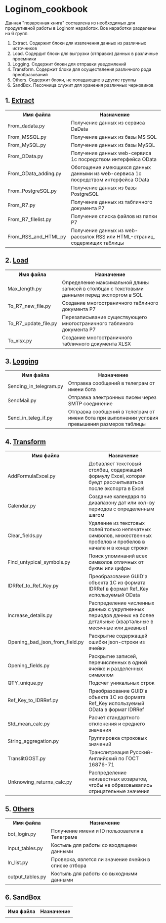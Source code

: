 # Loginom_cookbook
Данная "поваренная книга" составлена из необходимых для продуктивной работы в Loginom наработок.
Все наработки разделены на 6 групп:
1. Extract. Содержит блоки для извлечения данных из различных источников
2. Load. Содердит блоки для выгрузки (отправки) данных в различные проемники
3. Logging. Содержит блоки для отправки уведомлений
4. Transform. Содержит блоки для осуществления различного рода преобразований
5. Others. Содержит блоки, не попадающие в другие группы
6. SandBox. Песочница служит для хранения различных черновиков

## 1. <a href="https://github.com/Biovstu/Loginom_cookbook/tree/e9c85ac5a5dcb1d1ab5407a0ade0b0be4ffd743b/Extract">Extract</a>

<table>
  <tr>
    <th>Имя файла</th>
    <th>Назначение</th>
  </tr>
  <tr>
    <td>From_dadata.py</td>
    <td>Получение данных из сервиса DaData</td>
  </tr>
  <tr>
    <td>From_MSSQL.py</td>
    <td>Получение данных из базы MS SQL</td>
  </tr>
  <tr>
    <td>From_MySQL.py</td>
    <td>Получение данных из базы MySQL</td>
  </tr>
  <tr>
    <td>From_OData.py</td>
    <td>Получение данных web-сервиса 1с посредством интерфейса OData</td>
  </tr>
  <tr>
    <td>From_OData_adding.py</td>
    <td>Обогощение имеющихся данных данными из web-сервиса 1с посредством интерфейса OData</td>
  </tr>
  <tr>
    <td>From_PostgreSQL.py</td>
    <td>Получение данных из базы PostgreSQL</td>
  </tr>
  <tr>
    <td>From_R7.py</td>
    <td>Получение данных из табличного документа Р7</td>
  </tr>
  <tr>
    <td>From_R7_filelist.py</td>
    <td>Получение списка файлов из папки Р7</td>
  </tr>
  <tr>
    <td>From_RSS_and_HTML.py</td>
    <td>Получение данных из web-рассылок RSS или HTML-страниц, содержищих таблицы</td>
  </tr>
</table>

## 2. <a href="https://github.com/Biovstu/Loginom_cookbook/tree/e9c85ac5a5dcb1d1ab5407a0ade0b0be4ffd743b/Load">Load</a>

<table>
  <tr>
    <th>Имя файла</th>
    <th>Назначение</th>
  </tr>
  <tr>
    <td>Max_length.py</td>
    <td>Определение максимальной длины записей в столбцах с текстовыми данными перед экспортом в SQL</td>
  </tr>
  <tr>
    <td>To_R7_new_file.py</td>
    <td>Создание многостраничного таблиного документа Р7</td>
  </tr>
  <tr>
    <td>To_R7_update_file.py</td>
    <td>Перезаписывание существующего многостраничного таблиного документа Р7</td>
  </tr>
  <tr>
    <td>To_xlsx.py</td>
    <td>Создание многостраничного табличного документа XLSX</td>
  </tr>
</table>

## 3. <a href="https://github.com/Biovstu/Loginom_cookbook/tree/e9c85ac5a5dcb1d1ab5407a0ade0b0be4ffd743b/Logging">Logging</a>

<table>
  <tr>
    <th>Имя файла</th>
    <th>Назначение</th>
  </tr>
  <tr>
    <td>Sending_in_telegram.py</td>
    <td>Отправка сообщений в телеграм от имени бота</td>
  </tr>
  <tr>
    <td>SendMail.py</td>
    <td>Отправка электронных писем через SMTP соединение</td>
  </tr>
  <tr>
    <td>Send_in_teleg_if.py</td>
    <td>Отправка сообщений в телеграм от имени бота при выполнении условия превышения размеров таблицы</td>
  </tr>
</table>

## 4. <a href="https://github.com/Biovstu/Loginom_cookbook/tree/e9c85ac5a5dcb1d1ab5407a0ade0b0be4ffd743b/Transform">Transform</a>

<table>
  <tr>
    <th>Имя файла</th>
    <th>Назначение</th>
  </tr>
  <tr>
    <td>AddFormulaExcel.py</td>
    <td>Добавляет текстовый столбец, содержащий формулу Excel, которая буедт рассчитываться после экспорта в Excel</td>
  </tr>
  <tr>
    <td>Calendar.py</td>
    <td>Создание календаря по диаапазону дат или кол-ву периодов с определенным шагом</td>
  </tr>
  <tr>
    <td>Clear_fields.py</td>
    <td>Удаление из текстовых полей только непечатных символов, мнжественных пробелов и пробелов в начале и в конце строки</td>
  </tr>
  <tr>
    <td>Find_untypical_symbols.py</td>
    <td>Поиск упоминаний всех символов отличных от буквы или цифры</td>
  </tr>
  <tr>
    <td>IDRRef_to_Ref_Key.py</td>
    <td>Преобразование GUID'а объекта 1С из формата IDRRef в формат Ref_Key используемый OData</td>
  </tr>
  <tr>
    <td>Increase_details.py</td>
    <td>Распределение численных данных с укрупненных периодов данных на более детальные (квартальные в месячные или дневные)</td>
  </tr>
  <tr>
    <td>Opening_bad_json_from_field.py</td>
    <td>Раскрытие содержащей ошибки json-строки из ячейки</td>
  </tr>
  <tr>
    <td>Opening_fields.py</td>
    <td>Раскрытие записей, перечисленных в одной ячейке и разделенных символом</td>
  </tr>
  <tr>
    <td>QTY_unique.py</td>
    <td>Подсчет уникальных строк</td>
  </tr>
  <tr>
    <td>Ref_Key_to_IDRRef.py</td>
    <td>Преобразование GUID'а объекта 1С из формата Ref_Key используемый OData в формат IDRRef</td>
  </tr>
  <tr>
    <td>Std_mean_calc.py</td>
    <td>Расчет стандартного отклонения и среднего значения</td>
  </tr>
  <tr>
    <td>String_aggregation.py</td>
    <td>Группировка строковых значений</td>
  </tr>
  <tr>
    <td>TranslitGOST.py</td>
    <td>Транслитреация Русский-Английский по ГОСТ 16876-71</td>
  </tr>
  <tr>
    <td>Unknowing_returns_calc.py</td>
    <td>Распределение неизвестных возвратов, чтобы не образовывались отрицательные значения</td>
  </tr>
</table>

## 5. <a href="https://github.com/Biovstu/Loginom_cookbook/tree/e9c85ac5a5dcb1d1ab5407a0ade0b0be4ffd743b/Others">Others</a>

<table>
  <tr>
    <th>Имя файла</th>
    <th>Назначение</th>
  </tr>
  <tr>
    <td>bot_login.py</td>
    <td>Получение имени и ID пользователя в Телеграме</td>
  </tr>
  <tr>
    <td>input_tables.py</td>
    <td>Костыль для работы со входящими данными</td>
  </tr>
  <tr>
    <td>In_list.py</td>
    <td>Проверка, явлется ли значение ячейки в списке отбора</td>
  </tr>
  <tr>
    <td>output_tables.py</td>
    <td>Костыль для работы со выходными данными</td>
  </tr>
</table>

## 6. SandBox

<table width="100%">
  <tr>
    <th>Имя файла</th>
    <th>Назначение</th>
  </tr>
  <tr>
    <td></td>
    <td></td>
  </tr>
</table>
